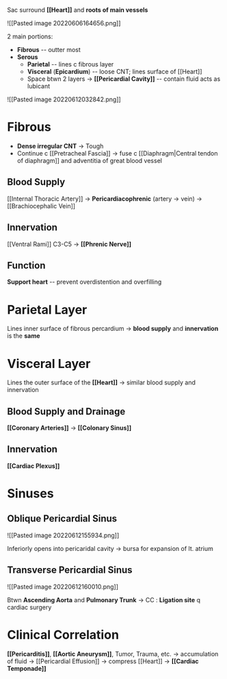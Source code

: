 Sac surround **[[Heart]]** and **roots of main vessels**

![[Pasted image 20220606164656.png]]

2 main portions: 
- **Fibrous** -- outter most
- **Serous**
	- **Parietal** -- lines c fibrous layer
	- **Visceral** (**Epicardium**) -- loose CNT; lines surface of [[Heart]]
	- Space btwn 2 layers → **[[Pericardial Cavity]]** -- contain fluid acts as lubicant

![[Pasted image 20220612032842.png]]

# Fibrous
- **Dense irregular CNT** → Tough 
- Continue c [[Pretracheal Fascia]] → fuse c [[Diaphragm|Central tendon of diaphragm]] and adventitia of great blood vessel

## Blood Supply
[[Internal Thoracic Artery]] → **Pericardiacophrenic** (artery → vein) → [[Brachiocephalic Vein]]

## Innervation
[[Ventral Rami]] C3-C5 → **[[Phrenic Nerve]]**

## Function
**Support heart** -- prevent overdistention and overfilling

# Parietal Layer
Lines inner surface of fibrous percardium → **blood supply** and **innervation** is the **same**

# Visceral Layer
Lines the outer surface of the **[[Heart]]** → similar blood supply and innervation

## Blood Supply and Drainage
**[[Coronary Arteries]]** → **[[Colonary Sinus]]**

## Innervation
**[[Cardiac Plexus]]**

# Sinuses
## Oblique Pericardial Sinus

![[Pasted image 20220612155934.png]]

Inferiorly opens into pericaridal cavity → bursa for expansion of lt. atrium

## Transverse Pericardial Sinus

![[Pasted image 20220612160010.png]]

Btwn **Ascending Aorta** and **Pulmonary Trunk** → CC : **Ligation site** q cardiac surgery

# Clinical Correlation
**[[Pericarditis]]**, **[[Aortic Aneurysm]]**, Tumor, Trauma, etc. → accumulation of fluid → [[Pericardial Effusion]] → compress [[Heart]] → **[[Cardiac Temponade]]**